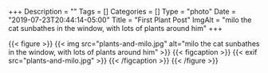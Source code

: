 +++
Description = ""
Tags = []
Categories = []
Type = "photo"
Date = "2019-07-23T20:44:14-05:00"
Title = "First Plant Post"
ImgAlt = "milo the cat sunbathes in the window, with lots of plants around him"
+++

{{< figure >}}
{{< img src="plants-and-milo.jpg" alt="milo the cat sunbathes in the window, with lots of plants around him" >}}
{{< figcaption >}}
{{< exif src="plants-and-milo.jpg" >}}
{{< /figcaption >}}
{{< /figure >}}

